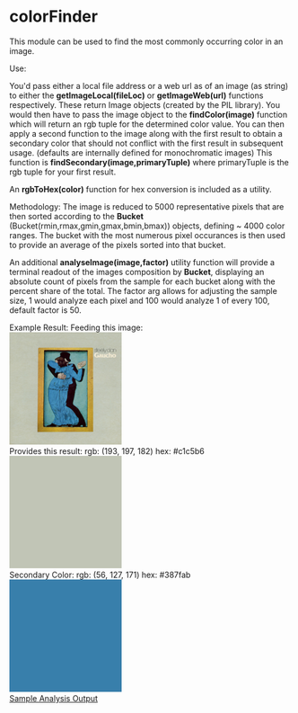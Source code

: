 # colorFinder
This module can be used to find the most commonly occurring color in an image.

Use:

You'd pass either a local file address or a web url as of an image (as string) to either the **getImageLocal(fileLoc)** or **getImageWeb(url)** functions respectively.
These return Image objects (created by the PIL library). You would then have to pass the image object to the **findColor(image)** function which will return an rgb tuple for the determined color value. You can then apply a second function to the image along with the first result to obtain a secondary color that should not conflict with the first result in subsequent usage. (defaults are internally defined for monochromatic images) This function is **findSecondary(image,primaryTuple)** where primaryTuple is the rgb tuple for your first result. 

An **rgbToHex(color)** function for hex conversion is included as a utility.

Methodology:
The image is reduced to 5000 representative pixels that are then sorted according to the **Bucket** (Bucket(rmin,rmax,gmin,gmax,bmin,bmax)) objects, defining ~ 4000 color ranges. The bucket with the most numerous pixel occurances is then used to provide an average of the pixels sorted into that bucket. 

An additional **analyseImage(image,factor)** utility function will provide a terminal readout of the images composition by **Bucket**, displaying an absolute count of pixels from the sample for each bucket along with the percent share of the total. The factor arg allows for adjusting the sample size, 1 would analyze each pixel and 100 would analyze 1 of every 100, default factor is 50.

Example Result:
Feeding this image:
<br><img src="gaucho.jpg" width=200><br>
Provides this result:
rgb: (193, 197, 182)
hex: #c1c5b6
<br><img src="gauchoGrey.png" width=200><br>
Secondary Color:
rgb: (56, 127, 171)
hex: #387fab
<br><img src="gauchoBlue.png" width=200><br>
[Sample Analysis Output](https://github.com/dgb30330/colorFinder/blob/main/gauchoAnalysis.txt)



